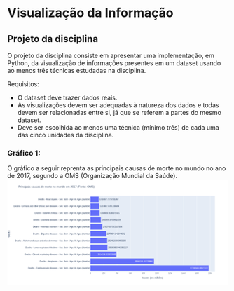 # Visualização da Informação
## Projeto da disciplina

O projeto da disciplina consiste em apresentar uma implementação, em Python, da visualização de informações presentes em um dataset usando ao menos três técnicas estudadas na disciplina.

Requisitos:
*   O dataset deve trazer dados reais.
*   As visualizações devem ser adequadas à natureza dos dados e todas devem ser relacionadas entre si, já que se referem a partes do mesmo dataset.
*   Deve ser escolhida ao menos uma técnica (mínimo três) de cada uma das cinco unidades da disciplina.

### Gráfico 1:
  O gráfico a seguir reprenta as principais causas de morte no mundo no ano de 2017, segundo a OMS (Organização Mundial da Saúde).
![grafico1](https://raw.githubusercontent.com/josueramalho/visualizacao-da-informacao/master/grafico1.png)
